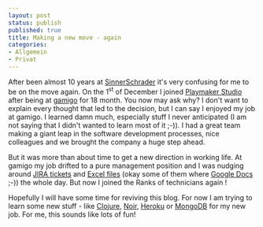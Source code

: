 ```yaml
---
layout: post
status: publish
published: true
title: Making a new move - again
categories:
- Allgemein
- Privat
---
```

After been almost 10 years at [SinnerSchrader](http://www.sinnerschrader.de/) it's very confusing for me to be on the move again. On the 1<sup>st</sup> of December I joined [Playmaker Studio](http://www.playmakerstudio.com/) after being at [gamigo](http://www.gamigo.de) for 18 month. You now may ask why? I don't want to explain every thought that led to the decision, but I can say I enjoyed my job at gamigo. I learned damn much, especially stuff I never anticipated (I am not saying that I didn't wanted to learn most of it ;-)). I had a great team making a giant leap in the software development processes, nice colleagues and we brought the company a huge step ahead.

But it was more than about time to get a new direction in working life. At gamigo my job drifted to a pure management position and I was nudging around [JIRA tickets](http://www.atlassian.com/de/software/jira/overview) and [Excel files](http://office.microsoft.com/de-de/excel/) (okay some of them where [Google Docs](https://docs.google.com/) ;-)) the whole day. But now I joined the Ranks of technicians again !

Hopefully I will have some time for reviving this blog. For now I am trying to learn some new stuff - like [Clojure](http://clojure.org/), [Noir](http://webnoir.org/), [Heroku](http://www.heroku.com/) or [MongoDB](http://www.mongodb.org/) for my new job. For me, this sounds like lots of fun!
